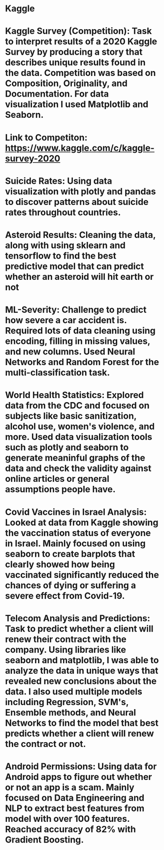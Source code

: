 # Kaggle

# Kaggle Survey (Competition): Task to interpret results of a 2020 Kaggle Survey by producing a story that describes unique results found in the data. Competition was based on Composition, Originality, and Documentation. For data visualization I used Matplotlib and Seaborn.
# Link to Competiton: https://www.kaggle.com/c/kaggle-survey-2020

# Suicide Rates: Using data visualization with plotly and pandas to discover patterns about suicide rates throughout countries.

# Asteroid Results: Cleaning the data, along with using sklearn and tensorflow to find the best predictive model that can predict whether an asteroid will hit earth or not

# ML-Severity: Challenge to predict how severe a car accident is. Required lots of data cleaning using encoding, filling in missing values, and new columns. Used Neural Networks and Random Forest for the multi-classification task.

# World Health Statistics: Explored data from the CDC and focused on subjects like basic sanitization, alcohol use, women's violence, and more. Used data visualization tools such as plotly and seaborn to generate meaninful graphs of the data and check the validity against online articles or general assumptions people have.

# Covid Vaccines in Israel Analysis: Looked at data from Kaggle showing the vaccination status of everyone in Israel. Mainly focused on using seaborn to create barplots that clearly showed how being vaccinated significantly reduced the chances of dying or suffering a severe effect from Covid-19.

# Telecom Analysis and Predictions: Task to predict whether a client will renew their contract with the company. Using libraries like seaborn and matplotlib, I was able to analyze the data in unique ways that revealed new conclusions about the data. I also used multiple models including Regression, SVM's, Ensemble methods, and Neural Networks to find the model that best predicts whether a client will renew the contract or not.

# Android Permissions: Using data for Android apps to figure out whether or not an app is a scam. Mainly focused on Data Engineering and NLP to extract best features from model with over 100 features. Reached accuracy of 82% with Gradient Boosting.
